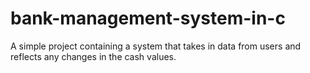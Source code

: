 # bank-management-system-in-c
A simple project containing a system that takes in data from users and reflects any changes in the cash values.
